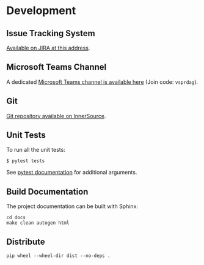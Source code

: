 # Development

## Issue Tracking System

[Available on JIRA at this address](https://fleet.alm.accenture.com/thedockjira/issues/?jql=project%20%3D%20TEC%20AND%20component%20%3D%20%22KG%20embeddings%22).


## Microsoft Teams Channel

A dedicated [Microsoft Teams channel is available here](https://teams.microsoft.com/l/team/19%3ad909bb60a8254765a11c18b1645c27ed%40thread.skype/conversations?groupId=8caaa2f8-27a2-4a01-9bfa-07f60f0527ba&tenantId=e0793d39-0939-496d-b129-198edd916feb)
(Join code: `vsprdag`).


## Git

[Git repository available on InnerSource](https://innersource.accenture.com/projects/DL/repos/xai-link-prediction/).


## Unit Tests

To run all the unit tests:

```
$ pytest tests
```

See [pytest documentation](https://docs.pytest.org/en/latest/) for additional arguments.


## Build Documentation

The project documentation can be built with Sphinx:

```
cd docs
make clean autogen html
```

## Distribute

```
pip wheel --wheel-dir dist --no-deps .
```